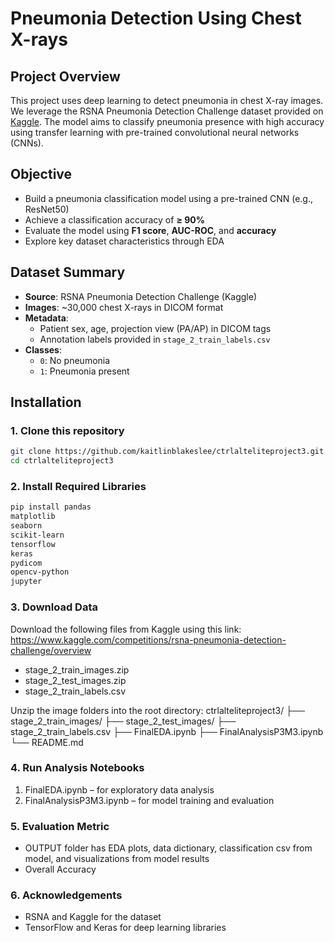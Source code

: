 # Pneumonia Detection Using Chest X-rays

## Project Overview

This project uses deep learning to detect pneumonia in chest X-ray images. We leverage the RSNA Pneumonia Detection Challenge dataset provided on [Kaggle](https://www.kaggle.com/competitions/rsna-pneumonia-detection-challenge). The model aims to classify pneumonia presence with high accuracy using transfer learning with pre-trained convolutional neural networks (CNNs).

## Objective

- Build a pneumonia classification model using a pre-trained CNN (e.g., ResNet50)
- Achieve a classification accuracy of **≥ 90%**
- Evaluate the model using **F1 score**, **AUC-ROC**, and **accuracy**
- Explore key dataset characteristics through EDA

## Dataset Summary

- **Source**: RSNA Pneumonia Detection Challenge (Kaggle)
- **Images**: ~30,000 chest X-rays in DICOM format
- **Metadata**:
  - Patient sex, age, projection view (PA/AP) in DICOM tags
  - Annotation labels provided in `stage_2_train_labels.csv`
- **Classes**:
  - `0`: No pneumonia
  - `1`: Pneumonia present

## Installation

### 1. Clone this repository
```bash
git clone https://github.com/kaitlinblakeslee/ctrlalteliteproject3.git
cd ctrlalteliteproject3
```

### 2. Install Required Libraries
```bash
pip install pandas
matplotlib
seaborn
scikit-learn
tensorflow
keras
pydicom
opencv-python
jupyter
```
### 3. Download Data
Download the following files from Kaggle using this link: https://www.kaggle.com/competitions/rsna-pneumonia-detection-challenge/overview
- stage_2_train_images.zip
- stage_2_test_images.zip
- stage_2_train_labels.csv
  
Unzip the image folders into the root directory:
ctrlalteliteproject3/
├── stage_2_train_images/
├── stage_2_test_images/
├── stage_2_train_labels.csv
├── FinalEDA.ipynb
├── FinalAnalysisP3M3.ipynb
└── README.md

### 4. Run Analysis Notebooks
1) FinalEDA.ipynb – for exploratory data analysis
2) FinalAnalysisP3M3.ipynb – for model training and evaluation

### 5. Evaluation Metric
- OUTPUT folder has EDA plots, data dictionary, classification csv from model, and visualizations from model results
- Overall Accuracy

### 6. Acknowledgements
- RSNA and Kaggle for the dataset
- TensorFlow and Keras for deep learning libraries
